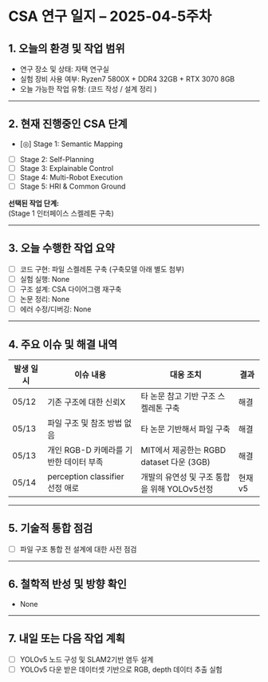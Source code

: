 # CSA 연구 일지 – 2025-04-5주차

## 1. 오늘의 환경 및 작업 범위
- 연구 장소 및 상태: 자택 연구실
- 실험 장비 사용 여부: Ryzen7 5800X + DDR4 32GB + RTX 3070 8GB
- 오늘 가능한 작업 유형: (코드 작성 / 설계 정리 )

---

## 2. 현재 진행중인 CSA 단계
- [◎] Stage 1: Semantic Mapping
- [ ] Stage 2: Self-Planning
- [ ] Stage 3: Explainable Control
- [ ] Stage 4: Multi-Robot Execution
- [ ] Stage 5: HRI & Common Ground

**선택된 작업 단계:**  
(Stage 1 인터페이스 스켈레톤 구축)

---

## 3. 오늘 수행한 작업 요약
- [ ] 코드 구현: 파일 스켈레톤 구축 (구축모델 아래 별도 첨부)
- [ ] 실험 실행: None
- [ ] 구조 설계: CSA 다이어그램 재구축
- [ ] 논문 정리: None
- [ ] 에러 수정/디버깅: None

---

## 4. 주요 이슈 및 해결 내역

| 발생 일시 | 이슈 내용 | 대응 조치 | 결과 |
|-----------|-----------|-----------|------|
| 05/12     | 기존 구조에 대한 신뢰X | 타 논문 참고 기반 구조 스켈레톤 구축 | 해결 |
| 05/13     | 파일 구조 및 참조 방법 없음 | 타 논문 기반해서 파일 구축 | 해결 |
| 05/13     | 개인 RGB-D 카메라를 기반한 데이터 부족 | MIT에서 제공한는 RGBD dataset 다운 (3GB) | 해결 |
| 05/14     | perception classifier 선정 애로 | 개발의 유연성 및 구조 통합을 위해 YOLOv5선정 | 현재 v5 |

---

## 5. 기술적 통합 점검
- [ ] 파일 구조 통합 전 설계에 대한 사전 점검

---

## 6. 철학적 반성 및 방향 확인
- None

---

## 7. 내일 또는 다음 작업 계획
- [ ] YOLOv5 노드 구성 및 SLAM2기반 염두 설계
- [ ] YOLOv5 다운 받은 데이터셋 기반으로 RGB, depth 데이터 추출 실험
